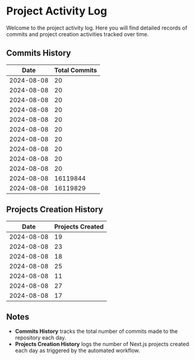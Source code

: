 # Project Activity Log

Welcome to the project activity log. Here you will find detailed records of commits and project creation activities tracked over time.

## Commits History
<!--START_SECTION:batch_creation_of_commits-->
| Date       | Total Commits |
|------------|---------------|
| 2024-08-08 | 20 |
| 2024-08-08 | 20 |
| 2024-08-08 | 20 |
| 2024-08-08 | 20 |
| 2024-08-08 | 20 |
| 2024-08-08 | 20 |
| 2024-08-08 | 20 |
| 2024-08-08 | 20 |
| 2024-08-08 | 20 |
| 2024-08-08 | 20 |
| 2024-08-08 | 16119844 |
| 2024-08-08 | 16119829 |

<!--END_SECTION:batch_creation_of_commits-->

## Projects Creation History

<!--START_SECTION:bulk_projects_creation-->
| Date       | Projects Created |
|------------|------------------|
| 2024-08-08 | 19 |
| 2024-08-08 | 23 |
| 2024-08-08 | 18 |
| 2024-08-08 | 25 |
| 2024-08-08 | 11 |
| 2024-08-08 | 27 |
| 2024-08-08 | 17 |

<!--END_SECTION:bulk_projects_creation-->

## Notes

- **Commits History** tracks the total number of commits made to the repository each day.
- **Projects Creation History** logs the number of Next.js projects created each day as triggered by the automated workflow.
